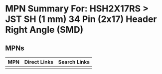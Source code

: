 



# MPN Summary For: HSH2X17RS > JST SH (1 mm) 34 Pin (2x17) Header Right Angle (SMD)

## MPNs
  

|MPN|Direct Links|Search Links|
| :--- | :--- | :--- |
||||
